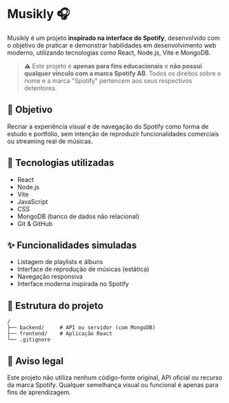 
# Musikly 🎧

Musikly é um projeto **inspirado na interface do Spotify**, desenvolvido com o objetivo de praticar e demonstrar habilidades em desenvolvimento web moderno, utilizando tecnologias como React, Node.js, Vite e MongoDB.

> ⚠️ Este projeto é **apenas para fins educacionais** e **não possui qualquer vínculo com a marca Spotify AB**. Todos os direitos sobre o nome e a marca "Spotify" pertencem aos seus respectivos detentores.

## 🎯 Objetivo

Recriar a experiência visual e de navegação do Spotify como forma de estudo e portfólio, sem intenção de reproduzir funcionalidades comerciais ou streaming real de músicas.

## 🚀 Tecnologias utilizadas

- React
- Node.js
- Vite
- JavaScript
- CSS
- MongoDB (banco de dados não relacional)
- Git & GitHub

## ✨ Funcionalidades simuladas

- Listagem de playlists e álbuns
- Interface de reprodução de músicas (estática)
- Navegação responsiva
- Interface moderna inspirada no Spotify

## 📂 Estrutura do projeto

```
/
├── backend/     # API ou servidor (com MongoDB)
├── frontend/    # Aplicação React
└── .gitignore
```

## 📌 Aviso legal

Este projeto não utiliza nenhum código-fonte original, API oficial ou recurso da marca Spotify. Qualquer semelhança visual ou funcional é apenas para fins de aprendizagem.

```
